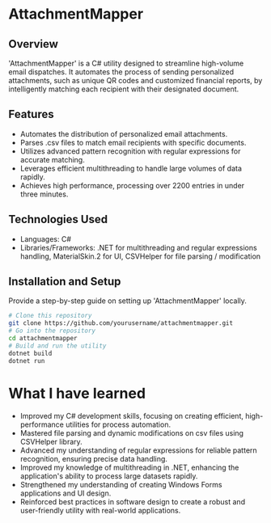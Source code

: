 # AttachmentMapper

## Overview
'AttachmentMapper' is a C# utility designed to streamline high-volume email dispatches. It automates the process of sending personalized attachments, such as unique QR codes and customized financial reports, by intelligently matching each recipient with their designated document.

## Features
- Automates the distribution of personalized email attachments.
- Parses .csv files to match email recipients with specific documents.
- Utilizes advanced pattern recognition with regular expressions for accurate matching.
- Leverages efficient multithreading to handle large volumes of data rapidly.
- Achieves high performance, processing over 2200 entries in under three minutes.

## Technologies Used
- Languages: C#
- Libraries/Frameworks: .NET for multithreading and regular expressions handling, MaterialSkin.2 for UI, CSVHelper for file parsing / modification

## Installation and Setup
Provide a step-by-step guide on setting up 'AttachmentMapper' locally.

```bash
# Clone this repository
git clone https://github.com/yourusername/attachmentmapper.git
# Go into the repository
cd attachmentmapper
# Build and run the utility
dotnet build
dotnet run
```
# What I have learned
- Improved my C# development skills, focusing on creating efficient, high-performance utilities for process automation.
- Mastered file parsing and dynamic modifications on csv files using CSVHelper library.
- Advanced my understanding of regular expressions for reliable pattern recognition, ensuring precise data handling.
- Improved my knowledge of multithreading in .NET, enhancing the application's ability to process large datasets rapidly.
- Strengthened my understanding of creating Windows Forms applications and UI design.
- Reinforced best practices in software design to create a robust and user-friendly utility with real-world applications.
